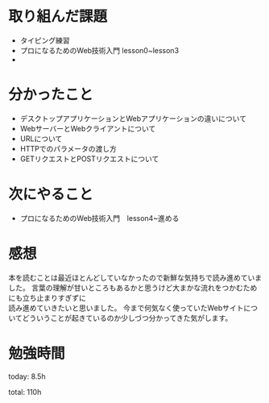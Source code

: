 #  取り組んだ課題
- タイピング練習
- プロになるためのWeb技術入門 lesson0~lesson3
- 
# 分かったこと
- デスクトップアプリケーションとWebアプリケーションの違いについて
- WebサーバーとWebクライアントについて
- URLについて
- HTTPでのパラメータの渡し方
- GETリクエストとPOSTリクエストについて

# 次にやること
- プロになるためのWeb技術入門　lesson4~進める

# 感想
本を読むことは最近ほとんどしていなかったので新鮮な気持ちで読み進めていました。
言葉の理解が甘いところもあるかと思うけど大まかな流れをつかむためにも立ち止まりすぎずに  
読み進めていきたいと思いました。
今まで何気なく使っていたWebサイトについてどういうことが起きているのか少しづつ分かってきた気がします。

# 勉強時間
today: 8.5h

total: 110h
